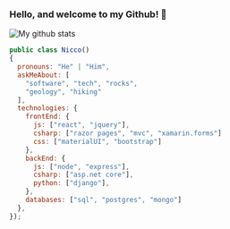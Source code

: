 ### Hello, and welcome to my Github! 👋


![My github stats](https://github-readme-stats.vercel.app/api?username=niccoryan0&show_icons=true&theme=onedark)

```js
public class Nicco()
{
  pronouns: "He" | "Him",
  askMeAbout: [
    "software", "tech", "rocks",
    "geology", "hiking"
  ],
  technologies: {
    frontEnd: {
      js: ["react", "jquery"],
      csharp: ["razor pages", "mvc", "xamarin.forms"]
      css: ["materialUI", "bootstrap"]
    },
    backEnd: {
      js: ["node", "express"],
      csharp: ["asp.net core"],
      python: ["django"],
    },
    databases: ["sql", "postgres", "mongo"]
  },
});
```

